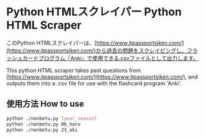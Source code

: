 # Python HTMLスクレイパー Python HTML Scraper

このPython HTMLスクレイパーは、[https://www.itpassportsiken.com/](https://www.itpassportsiken.com/)から過去の問題をスクレイピングし、フラッシュカードプログラム「Anki」で使用できる.csvファイルとして出力します。

This python HTML scraper takes past questions from [https://www.itpassportsiken.com/](https://www.itpassportsiken.com/), and outputs them into a .csv file for use with the flashcard program 'Anki'.

## 使用方法 How to use

```bash
python ./nenbetu.py [year_season]
python ./nenbetu.py 06_haru
python ./nenbetu.py 23_aki
